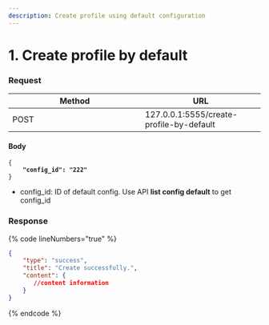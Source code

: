 ```yaml
---
description: Create profile using default configuration
---
```


# 1. Create profile by default

### **Request**

<table><thead><tr><th width="249">Method</th><th>URL</th></tr></thead><tbody><tr><td>POST</td><td>127.0.0.1:5555/create-profile-by-default</td></tr></tbody></table>

#### **Body**

<pre class="language-json" data-line-numbers><code class="lang-json">{
<strong>    "config_id": "222"
</strong>}
</code></pre>

* config\_id: ID of default config. Use API **list config default** to get config\_id

### **Response**

{% code lineNumbers="true" %}
```json
{
    "type": "success",
    "title": "Create successfully.",
    "content": {
       //content information 
    }
}
```
{% endcode %}
